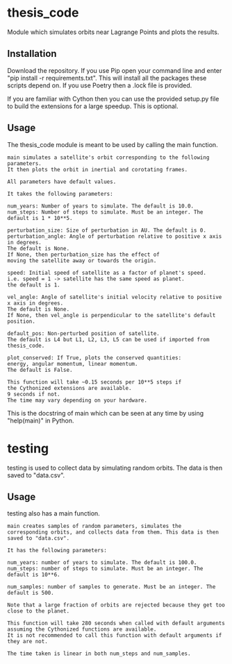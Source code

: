 # thesis_code

Module which simulates orbits near Lagrange Points and plots the results.

## Installation

Download the repository.
If you use Pip open your command line and enter "pip install -r requirements.txt". This will install all the packages these scripts depend on. If you use Poetry then a .lock file is provided.

If you are familiar with Cython then you can use the provided setup.py file to build the extensions for a large speedup. This is optional.

## Usage

The thesis_code module is meant to be used by calling the main function.

```
main simulates a satellite's orbit corresponding to the following parameters.
It then plots the orbit in inertial and corotating frames.

All parameters have default values.

It takes the following parameters:

num_years: Number of years to simulate. The default is 10.0.
num_steps: Number of steps to simulate. Must be an integer. The default is 1 * 10**5.

perturbation_size: Size of perturbation in AU. The default is 0.
perturbation_angle: Angle of perturbation relative to positive x axis in degrees.
The default is None.
If None, then perturbation_size has the effect of
moving the satellite away or towards the origin.

speed: Initial speed of satellite as a factor of planet's speed.
i.e. speed = 1 -> satellite has the same speed as planet.
the default is 1.

vel_angle: Angle of satellite's initial velocity relative to positive x axis in degrees.
The default is None.
If None, then vel_angle is perpendicular to the satellite's default position.

default_pos: Non-perturbed position of satellite.
The default is L4 but L1, L2, L3, L5 can be used if imported from thesis_code.

plot_conserved: If True, plots the conserved quantities:
energy, angular momentum, linear momentum.
The default is False.

This function will take ~0.15 seconds per 10**5 steps if
the Cythonized extensions are available.
9 seconds if not.
The time may vary depending on your hardware.
```

This is the docstring of main which can be seen at any time by using "help(main)" in Python.

# testing

testing is used to collect data by simulating random orbits. The data is then saved to "data.csv".

## Usage

testing also has a main function.

```
main creates samples of random parameters, simulates the
corresponding orbits, and collects data from them. This data is then saved to "data.csv".

It has the following parameters:

num_years: number of years to simulate. The default is 100.0.
num_steps: number of steps to simulate. Must be an integer. The default is 10**6.

num_samples: number of samples to generate. Must be an integer. The default is 500.

Note that a large fraction of orbits are rejected because they get too close to the planet.

This function will take 280 seconds when called with default arguments
assuming the Cythonized functions are available.
It is not recommended to call this function with default arguments if they are not.

The time taken is linear in both num_steps and num_samples.
```
